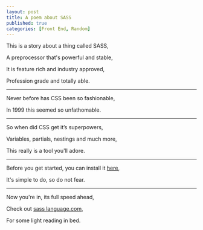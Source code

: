 ```yaml
---
layout: post
title: A poem about SASS
published: true
categories: [Front End, Random]
---
```


This is a story about a thing called SASS,

A preprocessor that's powerful and stable,

It is feature rich and industry approved,

Profession grade and totally able.

---

Never before has CSS been so fashionable,

In 1999 this seemed so unfathomable.

---

So when did CSS get it’s superpowers,

Variables, partials, nestings and much more,

This really is a tool you'll adore.

---

Before you get started, you can install it [here](http://sass-lang.com/install),

It's simple to do, so do not fear.

---

Now you're in, its full speed ahead,

Check out [sass language.com](http://sass-lang.com/documentation/file.SASS_REFERENCE.html),

For some light reading in bed.

